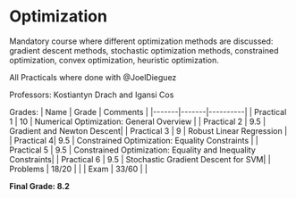 # Optimization

Mandatory course where different optimization methods are discussed: gradient descent methods, stochastic optimization methods, constrained optimization, convex optimization, heuristic optimization.

All Practicals where done with @JoelDieguez

Professors: Kostiantyn Drach and Igansi Cos


Grades:
| Name | Grade | Comments |
  |-------|-------|----------|
  | Practical 1 | 10 | Numerical Optimization: General Overview |
  | Practical 2 | 9.5 | Gradient and Newton Descent|
  | Practical 3 | 9 | Robust Linear Regression |
  | Practical 4| 9.5 | Constrained Optimization: Equality Constraints |
  | Practical 5   | 9.5 | Constrained Optimization: Equality and Inequality Constraints|
  | Practical 6   | 9.5 | Stochastic Gradient Descent for SVM|
  | Problems   | 18/20 | |
  | Exam   | 33/60 | |

  **Final Grade: 8.2** 
